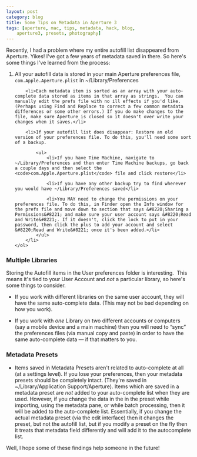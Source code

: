 ```yaml
---
layout: post
category: blog
title: Some Tips on Metadata in Aperture 3
tags: [aperture, mac, tips, metadata, hack, blog,
    aperture3, presets, photography]
---
```


Recently, I had a problem where my entire autofill list disappeared from Aperture. Yikes! I've got a few years of metadata saved in there. So here's some things I've learned from the process:

<div>
    <ol>
        <li>All your autofill data is stored in your main Aperture preferences file, <code>com.Apple.Aperture.plist</code> in ~/Library/Preferences</li>

        <li>Each metadata item is sorted as an array with your auto-complete data stored as items in that array as strings.  You can manually edit the prefs file with no ill effects if you'd like. (Perhaps using Find and Replace to correct a few common metadata differences or some other errors.) If you do make changes to the file, make sure Aperture is closed so it doesn't over write your changes when it saves.</li>

        <li>If your autofill list does disappear: Restore an old version of your preferences file. To do this, you'll need some sort of a backup.

            <ul>
                <li>If you have Time Machine, navigate to ~/Library/Preferences and then enter Time Machine backups, go back a couple days and then select the <code>com.Apple.Aperture.plist</code> file and click restore</li>

                <li>If you have any other backup try to find wherever you would have ~/Library/Preferences saved</li>

                <li>You MAY need to change the permissions on your preferences file. To do this, in Finder open the Info window for the prefs file and move down to section that says &#8220;Sharing a Permissions&#8221; and make sure your user account says &#8220;Read and Write&#8221;. If it doesn't, click the lock to put in your password, then click the plus to add your account and select &#8220;Read and Write&#8221; once it's been added.</li>
            </ul>
        </li>
    </ol>
</div>

<!-- more -->

### Multiple Libraries ###

Storing the Autofill items in the User preferences folder is interesting.  This means it's tied to your User Account and _not_ a particular library, so here's some things to consider.

* If you work with different libraries on the same user account, they will have the same auto-complete data. (This may not be bad depending on how you work).

* If you work with _one_ Library on two different accounts or computers (say a mobile device and a main machine) then you will need to &#8220;sync&#8221; the preferences files (via manual copy and paste) in order to have the same auto-complete data — if that matters to you.

### Metadata Presets ###

* Items saved in Metadata Presets aren't related to auto-complete at all (at a settings level). If you lose your preferences, then your metadata presets should be completely intact. (They're saved in ~/Library/Application Support/Aperture). Items which are saved in a metadata preset are _not_ added to your auto-complete list when they are used. However, if you change the data in the in the preset while importing, using the metadata pane, or while batch processing, then it will be added to the auto-complete list. Essentially, if you change the actual metadata preset (via the edit interface) then it changes the preset, but not the autofill list, but if you modify a preset on the fly then it treats that metadata field differently and will add it to the autocomplete list.

Well, I hope some of these findings help someone in the future!

